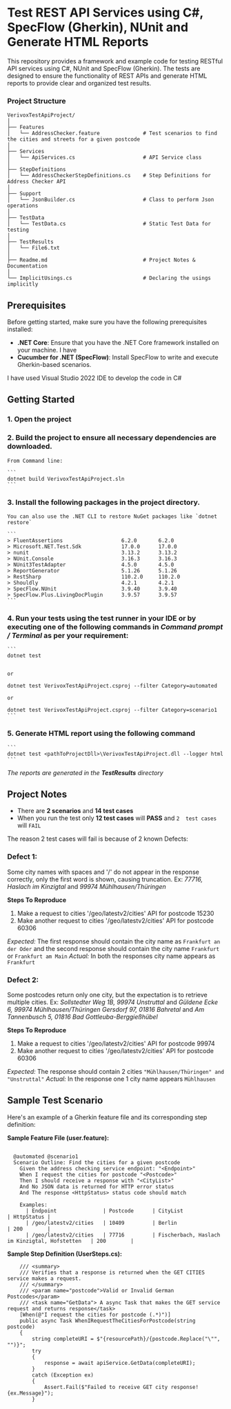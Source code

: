 # Test REST API Services using C#, SpecFlow (Gherkin), NUnit and Generate HTML Reports

This repository provides a framework and example code for testing RESTful API services using C#, NUnit and SpecFlow (Gherkin). 
The tests are designed to ensure the functionality of REST APIs and generate HTML reports to provide clear and organized test results.

### Project Structure

```
VerivoxTestApiProject/
│
├── Features
│   └── AddressChecker.feature				# Test scenarios to find the cities and streets for a given postcode
│
├── Services
│   └── ApiServices.cs						# API Service class
│
├── StepDefinitions
│   └── AddressCheckerStepDefinitions.cs	# Step Definitions for Address Checker API
│
├── Support
│   └── JsonBuilder.cs					    # Class to perform Json operations
│
├── TestData
│   └── TestData.cs							# Static Test Data for testing
│
├── TestResults
│   └── File6.txt
│
├── Readme.md								# Project Notes & Documentation
│
└── ImplicitUsings.cs						# Declaring the usings implicitly
```

## Prerequisites

Before getting started, make sure you have the following prerequisites installed:

- **.NET Core**: Ensure that you have the .NET Core framework installed on your machine. I have 
- **Cucumber for .NET (SpecFlow)**: Install SpecFlow to write and execute Gherkin-based scenarios.

I have used Visual Studio 2022 IDE to develop the code in C#

## Getting Started

### 1. Open the project

### 2. Build the project to ensure all necessary dependencies are downloaded. 
    
	From Command line:

	```
	dotnet build VerivoxTestApiProject.sln
	```

### 3. Install the following packages in the project directory. 
    
	You can also use the .NET CLI to restore NuGet packages like `dotnet restore`
 
	```
	> FluentAssertions                   6.2.0       6.2.0
	> Microsoft.NET.Test.Sdk             17.0.0      17.0.0
	> nunit                              3.13.2      3.13.2
	> NUnit.Console                      3.16.3      3.16.3
	> NUnit3TestAdapter                  4.5.0       4.5.0
	> ReportGenerator                    5.1.26      5.1.26
	> RestSharp                          110.2.0     110.2.0
	> Shouldly                           4.2.1       4.2.1
	> SpecFlow.NUnit                     3.9.40      3.9.40
	> SpecFlow.Plus.LivingDocPlugin      3.9.57      3.9.57
	```

 ### 4. Run your tests using the test runner in your IDE or by executing one of the following commands in *Command prompt / Terminal* as per your requirement:

	```
	dotnet test
	
	
	or
	
	dotnet test VerivoxTestApiProject.csproj --filter Category=automated
	
	or
	
	dotnet test VerivoxTestApiProject.csproj --filter Category=scenario1
	```
### 5. Generate HTML report using the following command

	```
	dotnet test <pathToProjectDll>\VerivoxTestApiProject.dll --logger html
	```

*The reports are generated in the **TestResults** directory*


## Project Notes

- There are **2 scenarios** and **14 test cases**
- When you run the test only **12 test cases** will **PASS** and `2  test cases` will `FAIL`

The reason 2  test cases will fail is because of 2 known Defects:

 ### Defect 1:
 
 Some city names with spaces and '/' do not appear in the response correctly, only the first word is shown, causing truncation.
 Ex: *77716, Haslach im Kinzigtal* and *99974 Mühlhausen/Thüringen*

 **Steps To Reproduce**

 1. Make a request to cities '/geo/latestv2/cities' API for postcode 15230
 2. Make another request to cities '/geo/latestv2/cities' API for postcode 60306
 
 *Expected:* The first response should contain the city name as `Frankfurt an der Oder` and the second response should contain the city name `Frankfurt` or `Frankfurt am Main`
 *Actual:* In both the responses city name appears as `Frankfurt`

 ### Defect 2:
 
 Some postcodes return only one city, but the expectation is to retrieve multiple cities.
 Ex: *Sollstedter Weg 1B, 99974 Unstruttal* and *Güldene Ecke 6, 99974 Mühlhausen/Thüringen*
 *Gersdorf 97, 01816 Bahretal* and *Am Tannenbusch 5, 01816 Bad Gottleuba-Berggießhübel*

 
 **Steps To Reproduce**

 1. Make a request to cities '/geo/latestv2/cities' API for postcode 99974
 2. Make another request to cities '/geo/latestv2/cities' API for postcode 60306
 
 *Expected:* The response should contain 2 cities `"Mühlhausen/Thüringen" and "Unstruttal"`
 *Actual:* In the response one 1 city name appears `Mühlhausen`


## Sample Test Scenario

Here's an example of a Gherkin feature file and its corresponding step definition:

**Sample Feature File (user.feature):**

```gherkin

  @automated @scenario1
  Scenario Outline: Find the cities for a given postcode
    Given the address checking service endpoint: "<Endpoint>"
    When I request the cities for postcode "<Postcode>"
    Then I should receive a response with "<CityList>"
    And No JSON data is returned for HTTP error status
    And The response <HttpStatus> status code should match

    Examples:
      | Endpoint               | Postcode      | CityList                                        | HttpStatus |
      | /geo/latestv2/cities   | 10409         | Berlin                                          | 200        |
      | /geo/latestv2/cities   | 77716         | Fischerbach, Haslach im Kinzigtal, Hofstetten   | 200        |
```

**Sample Step Definition (UserSteps.cs):**

```
	/// <summary>
	/// Verifies that a response is returned when the GET CITIES service makes a request.
	/// </summary>
	/// <param name="postcode">Valid or Invalid German Postcodes</param>
	/// <task name="GetData"> A async Task that makes the GET service request and returns response</task>
	[When(@"I request the cities for postcode (.*)")]
	public async Task WhenIRequestTheCitiesForPostcode(string postcode)
	{
		string completeURI = $"{resourcePath}/{postcode.Replace("\"", "")}";
		try
		{
			response = await apiService.GetData(completeURI);
		}
		catch (Exception ex)
		{
			Assert.Fail($"Failed to receive GET city response! {ex.Message}");
		}

```

